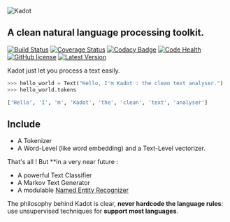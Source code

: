 ![Kadot](https://github.com/the-new-sky/Kadot/raw/master/logo.png)

## A clean natural language processing toolkit.

[![Build Status](https://travis-ci.org/the-new-sky/Kadot.svg?branch=master)](https://travis-ci.org/the-new-sky/Kadot) [![Coverage Status](https://coveralls.io/repos/github/the-new-sky/Kadot/badge.svg?branch=master)](https://coveralls.io/github/the-new-sky/Kadot?branch=master) [![Codacy Badge](https://api.codacy.com/project/badge/Grade/513eab88b0af4c93b1524d91090397a0)](https://www.codacy.com/app/lorisazerty/Kadot?utm_source=github.com&amp;utm_medium=referral&amp;utm_content=the-new-sky/Kadot&amp;utm_campaign=Badge_Grade) [![Code Health](https://landscape.io/github/the-new-sky/Kadot/master/landscape.svg?style=flat)](https://landscape.io/github/the-new-sky/Kadot/master) [![GitHub license](https://img.shields.io/badge/license-MIT-blue.svg)](https://raw.githubusercontent.com/the-new-sky/Kadot/master/LICENSE.md) [![Latest Version](https://pypip.in/version/Kadot/badge.svg)](https://pypi.python.org/pypi/Kadot/)


Kadot just let you process a text easily.

```python
>>> hello_world = Text("Hello, I'm Kadot : the clean text analyser.")
>>> hello_world.tokens

['Hello', 'I', 'm', 'Kadot', 'the', 'clean', 'text', 'analyser']
```

## Include

- A Tokenizer
- A Word-Level (like word embedding) and a Text-Level vectorizer. 

That's all ! But **in a very near future :

- A powerful Text Classifier
- A Markov Text Generator 
- A modulable [Named Entity Recognizer](https://en.wikipedia.org/wiki/Named-entity_recognition)

The philosophy behind Kadot is clear, **never hardcode the language rules**: use unsupervised techniques for **support most languages**.
